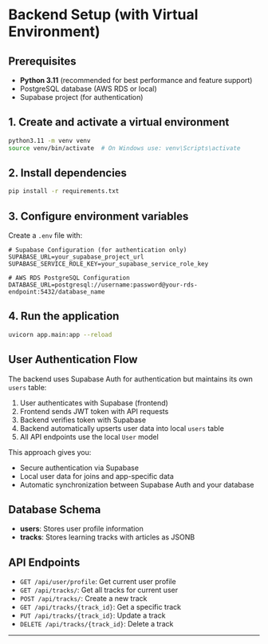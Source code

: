 # Backend Setup (with Virtual Environment)

## Prerequisites

- **Python 3.11** (recommended for best performance and feature support)
- PostgreSQL database (AWS RDS or local)
- Supabase project (for authentication)

## 1. Create and activate a virtual environment

```bash
python3.11 -m venv venv
source venv/bin/activate  # On Windows use: venv\Scripts\activate
```

## 2. Install dependencies

```bash
pip install -r requirements.txt
```

## 3. Configure environment variables

Create a `.env` file with:

```
# Supabase Configuration (for authentication only)
SUPABASE_URL=your_supabase_project_url
SUPABASE_SERVICE_ROLE_KEY=your_supabase_service_role_key

# AWS RDS PostgreSQL Configuration
DATABASE_URL=postgresql://username:password@your-rds-endpoint:5432/database_name
```

## 4. Run the application

```bash
uvicorn app.main:app --reload
```

## User Authentication Flow

The backend uses Supabase Auth for authentication but maintains its own `users` table:

1. User authenticates with Supabase (frontend)
2. Frontend sends JWT token with API requests
3. Backend verifies token with Supabase
4. Backend automatically upserts user data into local `users` table
5. All API endpoints use the local `User` model

This approach gives you:
- Secure authentication via Supabase
- Local user data for joins and app-specific data
- Automatic synchronization between Supabase Auth and your database

## Database Schema

- **users**: Stores user profile information
- **tracks**: Stores learning tracks with articles as JSONB

## API Endpoints

- `GET /api/user/profile`: Get current user profile
- `GET /api/tracks/`: Get all tracks for current user
- `POST /api/tracks/`: Create a new track
- `GET /api/tracks/{track_id}`: Get a specific track
- `PUT /api/tracks/{track_id}`: Update a track
- `DELETE /api/tracks/{track_id}`: Delete a track

---
